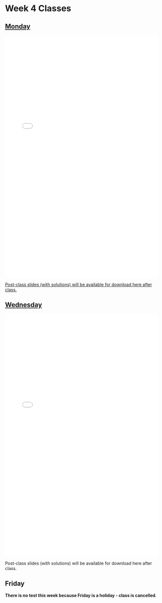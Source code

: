 # Week 4 Classes

## [Monday](https://github.com/ubco-cmps/phys111_course/raw/main/files/Class04A.pdf)

<iframe src="../../Class04A.pdf" width="100%" height="800px" frameBorder="0"> </iframe>

[Post-class slides (with solutions) will be available for download here after class.](https://github.com/ubco-cmps/phys111_course/raw/main/files/Class04A_post.pdf)

## [Wednesday](https://github.com/ubco-cmps/phys111_course/raw/main/files/Class04B.pdf)

<iframe src="../../Class04B.pdf" width="100%" height="800px" frameBorder="0"> </iframe>

Post-class slides (with solutions) will be available for download here after class.[](https://github.com/ubco-cmps/phys111_course/raw/main/files/Class04B_post.pdf)

## Friday

**There is no test this week because Friday is a holiday - class is cancelled**.